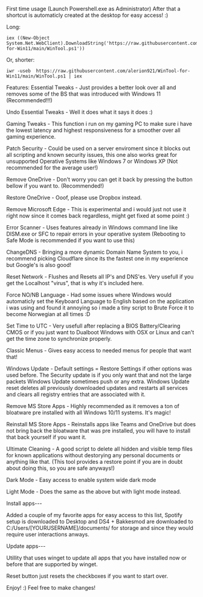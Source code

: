 First time usage (Launch Powershell.exe as Administrator)
After that a shortcut is automaticly created at the desktop for easy access! :)

Long: 
```
iex ((New-Object System.Net.WebClient).DownloadString('https://raw.githubusercontent.com/alerion921/WinTool-for-Win11/main/WinTool.ps1'))
```
Or, shorter:
```
iwr -useb  https://raw.githubusercontent.com/alerion921/WinTool-for-Win11/main/WinTool.ps1 | iex
```

Features:
Essential Tweaks - Just provides a better look over all and removes some of the BS that was introduced with Windows 11 (Recommended!!!)

Undo Essential Tweaks - Well it does what it says it does :)

Gaming Tweaks - This function i run on my gaming PC to make sure i have the lowest latency and highest responsiveness for a smoother over all gaming experience.

Patch Security - Could be used on a server enviroment since it blocks out all scripting and known security issues, this one also works great for unsupported Operative Systems like Windows 7 or Windows XP (Not recommended for the average user!)

Remove OneDrive - Don't worry you can get it back by pressing the button bellow if you want to. (Recommended!)

Restore OneDrive - Ooof, please use Dropbox instead.

Remove Microsoft Edge - This is experimental and i would just not use it right now since it comes back regardless, might get fixed at some point :)

Error Scanner - Uses features already in Windows command line like DISM.exe or SFC to repair errors in your operative system (Rebooting to Safe Mode is recommended if you want to use this)

ChangeDNS - Bringing a more dynamic Domain Name System to you, i recommend picking Cloudflare since its the fastest one in my experience but Google's is also good!

Reset Network - Flushes and Resets all IP's and DNS'es. Very usefull if you get the Localhost "virus", that is why it's included here.

Force NO/NB Language - Had some issues where Windows would automaticly set the Keyboard Language to English based on the application i was using and found it annoying so i made a tiny script to Brute Force it to become Norwegian at all times :D

Set Time to UTC - Very usefull after replacing a BIOS Battery/Clearing CMOS or if you just want to Dualboot Windows with OSX or Linux and can't get the time zone to synchronize properly.

Classic Menus - Gives easy access to needed menus for people that want that!

Windows Update - Default settings = Restore Settings if other options was used before. The Security update is if you only want that and not the large packets Windows Update sometimes push or any extra. Windows Update reset deletes all previously downloaded updates and restarts all services and clears all registry entries that are associated with it.

Remove MS Store Apps - Highly recommended as it removes a ton of bloatware pre installed with all Windows 10/11 systems. It's magic!

Reinstall MS Store Apps - Reinstalls apps like Teams and OneDrive but does not bring back the bloatware that was pre installed, you will have to install that back yourself if you want it.

Ultimate Cleaning - A good script to delete all hidden and visible temp files for known applications without destorying any personal documents or anything like that. (This tool provides a restore point if you are in doubt about doing this, so you are safe anyways!)

Dark Mode - Easy access to enable system wide dark mode

Light Mode - Does the same as the above but with light mode instead.

Install apps---

Added a couple of my favorite apps for easy access to this list, Spotify setup is downloaded to Desktop and DS4 + Bakkesmod are downloaded to C:/Users/[YOURUSERNAME]/documents/ for storage and since they would require user interactions anways.

Update apps---

Utillity that uses winget to update all apps that you have installed now or before that are supported by winget.

Reset button just resets the checkboxes if you want to start over.

Enjoy! :) Feel free to make changes!
